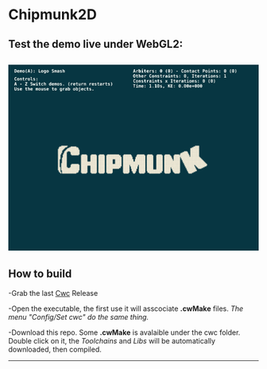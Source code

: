 # Chipmunk2D

## Test the demo live under WebGL2:
## [![Screen Shot](WebGL/Chipmunk.png)](https://cwc-lib.github.io/Chipmunk2D/WebGL/Web_Emsc_Default_OS/App)

## How to build
-Grab the last [Cwc](https://github.com/VLiance/Cwc/releases) Release

-Open the executable, the first use it will asscociate **.cwMake** files. *The menu "Config/Set cwc" do the same thing.*

-Download this repo. Some **.cwMake** is avalaible under the cwc folder. Double click on it, the *Toolchains* and *Libs* will be automatically downloaded, then compiled.

***
